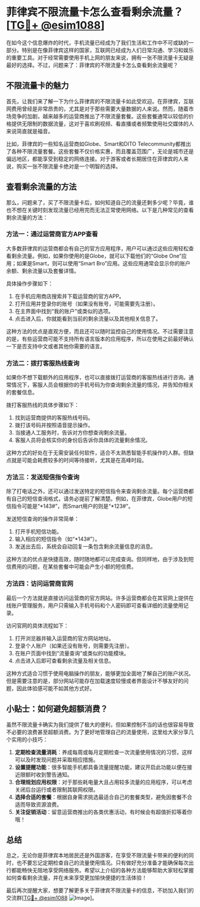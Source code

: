 # 菲律宾不限流量卡怎么查看剩余流量？[[TG💪+ @esim1088](https://t.me/s/esim1088)]

在如今这个信息爆炸的时代，手机流量已经成为了我们生活和工作中不可或缺的一部分。特别是在像菲律宾这样的国家，互联网已经成为人们日常沟通、学习和娱乐的重要工具。对于经常需要使用手机上网的朋友来说，拥有一张不限流量卡无疑是最好的选择。不过，问题来了：菲律宾的不限流量卡怎么查看剩余流量呢？

## 不限流量卡的魅力

首先，让我们来了解一下为什么菲律宾的不限流量卡如此受欢迎。在菲律宾，互联网费用曾经是非常昂贵的，尤其是对于那些需要大量数据的人来说。然而，随着市场竞争的加剧，越来越多的运营商推出了不限流量套餐。这些套餐通常以较低的价格提供无限制的数据流量，这对于喜欢刷视频、看直播或者频繁使用社交媒体的人来说简直就是福音。

比如，菲律宾的一些知名运营商如Globe、Smart和DITO Telecommunity都推出了各种不限流量套餐。这些套餐不仅价格实惠，而且覆盖范围广，无论是城市还是偏远地区，都能享受到稳定的网络连接。对于游客或者长期居住在菲律宾的人来说，购买一张不限流量卡绝对是一个明智的选择。

## 查看剩余流量的方法

那么，问题来了，买了不限流量卡后，如何知道自己的流量还剩多少呢？毕竟，谁也不想在关键时刻发现流量已经用完而无法正常使用网络。以下是几种常见的查看剩余流量的方法：

### 方法一：通过运营商官方APP查看

大多数菲律宾的运营商都会有自己的官方应用程序，用户可以通过这些应用轻松查看剩余流量。例如，如果你使用的是Globe，就可以下载他们的“Globe One”应用；如果是Smart，则可以使用“Smart Bro”应用。这些应用通常会显示你的账户余额、剩余流量以及套餐详情。

具体操作步骤如下：
1. 在手机应用商店搜索并下载运营商的官方APP。
2. 打开应用并登录你的账号（如果没有账号，可能需要先注册）。
3. 在主界面中找到“我的账户”或类似的选项。
4. 点击进入后，你就能看到当前的剩余流量以及其他相关信息了。

这种方法的优点是直观方便，而且还可以随时监控自己的使用情况。不过需要注意的是，有些运营商可能不支持所有语言版本的应用程序，所以在使用之前最好确认一下是否支持中文或者其他你需要的语言。

### 方法二：拨打客服热线查询

如果你不想下载额外的应用程序，也可以直接拨打运营商的客服热线进行咨询。通常情况下，客服人员会根据你的手机号码为你查询剩余流量的情况，并告知你相关的套餐信息。

拨打客服热线的具体步骤如下：
1. 找到运营商提供的客服热线号码。
2. 拨打该号码并按照语音提示操作。
3. 当接通人工服务时，告诉对方你想查询剩余流量。
4. 客服人员将会核实你的身份后告诉你具体的流量剩余情况。

这种方式的好处在于无需安装任何软件，适合不太熟悉智能手机操作的人群。但缺点就是可能会耗费较多的时间等待接听，尤其是在高峰时段。

### 方法三：发送短信指令查询

除了打电话之外，还可以通过发送特定的短信指令来查询剩余流量。每个运营商都有自己的短信查询格式，请务必提前了解清楚。例如，在菲律宾，Globe用户的短信指令可能是“*143#”，而Smart用户的则是“*123#”。

发送短信查询的操作非常简单：
1. 打开手机短信功能。
2. 输入相应的短信指令（如“*143#”）。
3. 发送出去后，系统会自动回复一条包含剩余流量信息的消息。

这种方法的优点是快捷高效，随时随地都可以完成查询。但同样地，由于涉及到短信费用的问题，在某些套餐中可能会产生小额的短信费。

### 方法四：访问运营商官网

最后一个方法就是直接访问运营商的官方网站。许多运营商都会在其官网上提供在线账户管理服务，用户只需输入手机号码和个人密码即可查看详细的流量使用记录。

访问官网的具体流程如下：
1. 打开浏览器并输入运营商的官方网站地址。
2. 登录个人账户（如果还没有账号，则需要先注册）。
3. 在账户页面中找到“流量查询”或类似的功能模块。
4. 点击进入后即可查看剩余流量及相关信息。

这种方式适合习惯于使用电脑操作的朋友，能够更加全面地了解自己的账户状况。但是需要注意的是，部分网站可能存在加载速度较慢或者界面设计不够友好的问题，因此体验感可能不如其他方式好。

## 小贴士：如何避免超额消费？

虽然不限流量卡确实为我们提供了极大的便利，但如果控制不当的话也很容易导致不必要的浪费甚至超额消费。为了更好地管理自己的流量使用，这里给大家分享几个实用的小技巧：

1. **定期检查流量消耗**：养成每周或每月定期检查一次流量使用情况的习惯，这样可以及时发现问题并采取相应措施。
2. **设置提醒功能**：很多智能手机都具备流量提醒功能，建议开启此功能以便在接近限额时收到警告通知。
3. **合理规划应用权限**：对于那些耗电量大且占用较多流量的应用程序，可以考虑关闭后台运行或者限制其联网权限。
4. **选择合适的套餐**：根据自身需求挑选最适合自己的套餐类型，避免因套餐不合适而导致资源浪费。
5. **关注促销活动**：留意运营商推出的各类优惠活动，有时候会有超值折扣等着你哦！

## 总结

总之，无论你是菲律宾本地居民还是外国游客，在享受不限流量卡带来的便利的同时，也不要忘记定期检查自己的流量使用情况。只有做好充分准备才能确保每次出行都能畅快无阻地享受网络服务。希望以上介绍的各种方法能够帮助大家轻松掌握如何查看剩余流量，并在未来享受更加愉快便捷的生活体验！

最后再次提醒大家，想要了解更多关于菲律宾不限流量卡的信息，不妨加入我们的交流群[[TG💪+ @esim1088](https://t.me/s/esim1088) ![Image](https://i.postimg.cc/4NQfJmqS/Snipaste-2025-05-13-00-14-12.png)]。